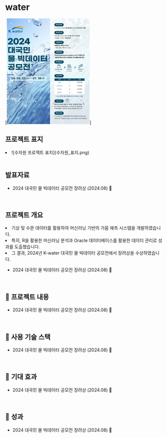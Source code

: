 # water
[![공모전 표지](물공모전.jpg)]

<div>
  <h2> <strong>프로젝트 표지</strong> </h2>
  <li>![수자원 프로젝트 표지](수자원_표지.png)</li>
</div>

<br>

<div>
  <h2><strong>발표자료</strong></h2>
</div>

<ul>
  <li>2024 대국민 물 빅데이터 공모전 장려상 (2024.08) 🎉</li>
</ul>

<br>

<div>
  <h2><strong>프로젝트 개요</strong></h2>
  <li>기상 및 수문 데이터를 활용하여 머신러닝 기반의 가뭄 예측 시스템을 개발하였습니다.</li>
  <li>특히, R을 활용한 머신러닝 분석과 Oracle 데이터베이스를 활용한 데이터 관리로 성과를 도출했습니다.</li>
  <li>그 결과, 2024년 K-water 대국민 물 빅데이터 공모전에서 장려상을 수상하였습니다.</li>


</div>

<ul>
  <li>2024 대국민 물 빅데이터 공모전 장려상 (2024.08) 🎉</li>
</ul>

<br>

<div>
  <h2>🏅 프로젝트 내용</h2>
</div>

<ul>
  <li>2024 대국민 물 빅데이터 공모전 장려상 (2024.08) 🎉</li>
</ul>

<br>

<div>
  <h2>🏅 사용 기술 스택</h2>
</div>

<ul>
  <li>2024 대국민 물 빅데이터 공모전 장려상 (2024.08) 🎉</li>
</ul>

<br>

<div>
  <h2>🏅 기대 효과</h2>
</div>

<ul>
  <li>2024 대국민 물 빅데이터 공모전 장려상 (2024.08) 🎉</li>
</ul>

<br>

<div>
  <h2>🏅 성과</h2>
</div>

<ul>
  <li>2024 대국민 물 빅데이터 공모전 장려상 (2024.08) 🎉</li>
</ul>
